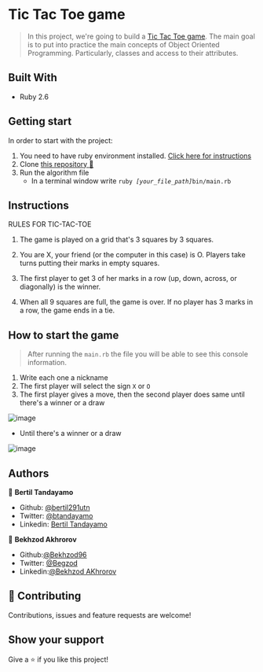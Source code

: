 # Tic Tac Toe game 

> In this project, we're going to build a [Tic Tac Toe game](https://en.wikipedia.org/wiki/Tic-tac-toe). The main goal is to put into practice the main concepts of Object Oriented Programming. Particularly, classes and access to their attributes.


## Built With

- Ruby 2.6

## Getting start

In order to start with the project:

1. You need to have ruby environment installed. [Click here for instructions](https://www.ruby-lang.org/en/documentation/installation/)
2. Clone [this repository :blue_book:](https://github.com/Bekhzod96/tic_tac_toe.git)
3. Run the algorithm file
    - In a terminal window write `ruby `*`[your_file_path]`*`bin/main.rb`

## Instructions

RULES FOR TIC-TAC-TOE

1. The game is played on a grid that's 3 squares by 3 squares.

2. You are X, your friend (or the computer in this case) is O. Players take turns putting their marks in empty squares.

3. The first player to get 3 of her marks in a row (up, down, across, or diagonally) is the winner.

4. When all 9 squares are full, the game is over. If no player has 3 marks in a row, the game ends in a tie.

## How to start the game

> After running the `main.rb` the file you will be able to see this console information.

1.  Write each one a nickname
2.  The first player will select the sign `X` or `O`
3.  The first player gives a move, then the second player does same until there's a winner or a draw


![image](https://user-images.githubusercontent.com/24902525/79488236-0e259500-7fdf-11ea-86d3-6e2be74102ac.png)

- Until there's a winner or a draw

![image](https://user-images.githubusercontent.com/24902525/79488667-b6d3f480-7fdf-11ea-9d52-09b6233b1f62.png)


## Authors

👤 **Bertil Tandayamo**

- Github: [@bertil291utn](https://github.com/bertil291utn)
- Twitter: [@btandayamo](https://twitter.com/batandayamo)
- Linkedin: [Bertil Tandayamo](http://bit.ly/bertil_linkedin)

👤 **Bekhzod Akhrorov**

- Github:[@Bekhzod96](https://github.com/Bekhzod96)
- Twitter: [ @Begzod](https://twitter.com/25d47e8987f740b)
- Linkedin:[@Bekhzod AKhrorov](https://www.linkedin.com/in/bekhzod-akhrorov-b24232113/)

## 🤝 Contributing

Contributions, issues and feature requests are welcome!

## Show your support

Give a ⭐️ if you like this project!
